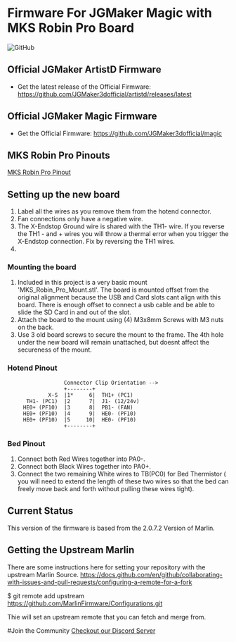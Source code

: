 # Firmware For JGMaker Magic with MKS Robin Pro Board
![GitHub](https://img.shields.io/github/license/JGMaker3dofficial/artistd.svg)
## Official JGMaker ArtistD Firmware 
* Get the latest release of the Official Firmware: https://github.com/JGMaker3dofficial/artistd/releases/latest
## Official JGMaker Magic Firmware 
* Get the Official Firmware: https://github.com/JGMaker3dofficial/magic
## MKS Robin Pro Pinouts
[MKS Robin Pro Pinout](https://github.com/makerbase-mks/MKS-Robin-Pro/blob/master/hardware/MKS%20Robin%20Pro%20V1.0_001/MKS%20Robin%20Pro%20V1.0_001%20PIN.pdf)

## Setting up the new board

1.  Label all the wires as you remove them from the hotend connector.
2.  Fan connections only have a negative wire.
3.  The X-Endstop Ground wire is shared with the TH1- wire. If you reverse the TH1 - and + wires you will throw a thermal error when you trigger the X-Endstop connection.  Fix by reversing the TH1 wires.
4. 
### Mounting the board

1. Included in this project is a very basic mount 'MKS_Robin_Pro_Mount.stl'.  The board is mounted offset from the original alignment because the USB and Card slots cant align with this board.  There is enough offset to connect a usb cable and be able to slide the SD Card in and out of the slot.
2. Attach the board to the mount using (4) M3x8mm Screws with M3 nuts on the back.
3. Use 3 old board screws to secure the mount to the frame. The 4th hole under the new board will remain unattached, but doesnt affect the secureness of the mount.
### Hotend Pinout
                      Connector Clip Orientation -->
                      +--------+
                 X-S  |1*     6|  TH1+ (PC1)
          TH1- (PC1)  |2      7|  J1- (12/24v)
         HE0+ (PF10)  |3      8|  PB1- (FAN)
         HE0+ (PF10)  |4      9|  HE0- (PF10)
         HE0+ (PF10)  |5     10|  HE0- (PF10)
                      +--------+
             
### Bed Pinout

1. Connect both Red Wires together into PA0-.
2. Connect both Black Wires together into PA0+.
3. Connect the two remaining White wires to TB(PC0) for Bed Thermistor ( you will need to extend the length of these two wires so that the bed can freely move back and forth without pulling these wires tight).

## Current Status
This version of the firmware is based from the 2.0.7.2 Version of Marlin. 

## Getting the Upstream Marlin
There are some instructions here for setting your repository with the upstream Marlin Source. 
https://docs.github.com/en/github/collaborating-with-issues-and-pull-requests/configuring-a-remote-for-a-fork

$ git remote add upstream https://github.com/MarlinFirmware/Configurations.git

Thie will set an upstream remote that you can fetch and merge from. 

#Join the Community
[Checkout our Discord Server](https://discord.gg/H97VgdSwjF)
